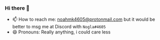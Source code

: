 ### Hi there 👋




- 📫 How to reach me: noahmk4605@protonmail.com but it would be better to msg me at Discord with `Nogla#4605`
- 😄 Pronouns: Really anything, i could care less

